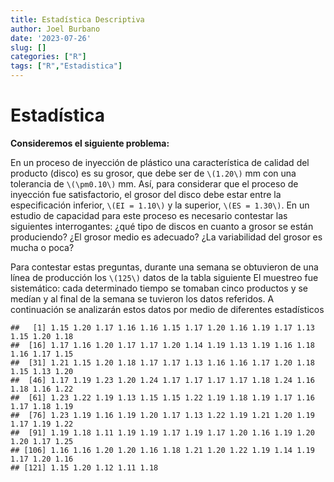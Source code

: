 ```yaml
---
title: Estadística Descriptiva
author: Joel Burbano
date: '2023-07-26'
slug: []
categories: ["R"]
tags: ["R","Estadistica"]
---
```


# Estadística 

**Consideremos el siguiente problema:**

En un proceso de inyección de plástico una característica
de calidad del producto (disco) es su grosor, que debe ser
de `\(1.20\)` mm con una tolerancia de `\(\pm0.10\)` mm. Así, para
considerar que el proceso de inyección fue satisfactorio,
el grosor del disco debe estar entre la especificación inferior,
`\(EI = 1.10\)` y la superior, `\(ES = 1.30\)`. En un estudio de
capacidad para este proceso es necesario contestar las
siguientes interrogantes: ¿qué tipo de discos en cuanto a
grosor se están produciendo? ¿El grosor medio es adecuado?
¿La variabilidad del grosor es mucha o poca?

Para contestar estas preguntas, durante una semana
se obtuvieron de una línea de producción los `\(125\)` datos
de la tabla siguiente El muestreo fue sistemático: cada determinado
tiempo se tomaban cinco productos y se medían
y al final de la semana se tuvieron los datos referidos. A
continuación se analizarán estos datos por medio de diferentes estadísticos


```
##   [1] 1.15 1.20 1.17 1.16 1.16 1.15 1.17 1.20 1.16 1.19 1.17 1.13 1.15 1.20 1.18
##  [16] 1.17 1.16 1.20 1.17 1.17 1.20 1.14 1.19 1.13 1.19 1.16 1.18 1.16 1.17 1.15
##  [31] 1.21 1.15 1.20 1.18 1.17 1.17 1.13 1.16 1.16 1.17 1.20 1.18 1.15 1.13 1.20
##  [46] 1.17 1.19 1.23 1.20 1.24 1.17 1.17 1.17 1.17 1.18 1.24 1.16 1.18 1.16 1.22
##  [61] 1.23 1.22 1.19 1.13 1.15 1.15 1.22 1.19 1.18 1.19 1.17 1.16 1.17 1.18 1.19
##  [76] 1.23 1.19 1.16 1.19 1.20 1.17 1.13 1.22 1.19 1.21 1.20 1.19 1.17 1.19 1.22
##  [91] 1.19 1.18 1.11 1.19 1.19 1.17 1.19 1.17 1.20 1.16 1.19 1.20 1.20 1.17 1.25
## [106] 1.16 1.16 1.20 1.20 1.16 1.18 1.21 1.20 1.22 1.19 1.14 1.19 1.17 1.20 1.16
## [121] 1.15 1.20 1.12 1.11 1.18
```

